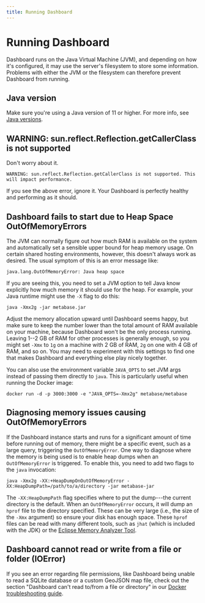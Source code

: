 ```yaml
---
title: Running Dashboard
---
```


# Running Dashboard

Dashboard runs on the Java Virtual Machine (JVM), and depending on how it's configured, it may use the server's filesystem to store some information. Problems with either the JVM or the filesystem can therefore prevent Dashboard from running.

## Java version

Make sure you're using a Java version of 11 or higher. For more info, see [Java versions](../installation-and-operation/java-versions.md#check-installed-version).

## WARNING: sun.reflect.Reflection.getCallerClass is not supported

Don't worry about it. 

``` 
WARNING: sun.reflect.Reflection.getCallerClass is not supported. This will impact performance.
```

If you see the above error, ignore it. Your Dashboard is perfectly healthy and performing as it should.

## Dashboard fails to start due to Heap Space OutOfMemoryErrors

The JVM can normally figure out how much RAM is available on the system and automatically set a sensible upper bound for heap memory usage. On certain shared hosting environments, however, this doesn't always work as desired. The usual symptom of this is an error message like:

```
java.lang.OutOfMemoryError: Java heap space
```

If you are seeing this, you need to set a JVM option to tell Java know explicitly how much memory it should use for the heap. For example, your Java runtime might use the `-X` flag to do this:

```
java -Xmx2g -jar metabase.jar
```

Adjust the memory allocation upward until Dashboard seems happy, but make sure to keep the number lower than the total amount of RAM available on your machine, because Dashboard won't be the only process running. Leaving 1--2 GB of RAM for other processes is generally enough, so you might set `-Xmx` to `1g` on a machine with 2 GB of RAM, `2g` on one with 4 GB of RAM, and so on. You may need to experiment with this settings to find one that makes Dashboard and everything else play nicely together.

You can also use the environment variable `JAVA_OPTS` to set JVM args instead of passing them directly to `java`. This is particularly useful when running the Docker image:

```
docker run -d -p 3000:3000 -e "JAVA_OPTS=-Xmx2g" metabase/metabase
```

## Diagnosing memory issues causing OutOfMemoryErrors

If the Dashboard instance starts and runs for a significant amount of time before running out of memory, there might be a specific event, such as a large query, triggering the `OutOfMemoryError`. One way to diagnose where the memory is being used is to enable heap dumps when an `OutOfMemoryError` is triggered. To enable this, you need to add two flags to the `java` invocation:

```
java -Xmx2g -XX:+HeapDumpOnOutOfMemoryError -XX:HeapDumpPath=/path/to/a/directory -jar metabase-jar
```

The `-XX:HeapDumpPath` flag specifies where to put the dump---the current directory is the default. When an `OutOfMemoryError` occurs, it will dump an `hprof` file to the directory specified. These can be very large (i.e., the size of the `-Xmx` argument) so ensure your disk has enough space. These `hprof` files can be read with many different tools, such as `jhat` (which is included with the JDK) or the [Eclipse Memory Analyzer Tool][eclipse-memory-analyzer].

## Dashboard cannot read or write from a file or folder (IOError)

If you see an error regarding file permissions, like Dashboard being unable to read a SQLite database or a custom GeoJSON map file, check out the section "Dashboard can't read to/from a file or directory" in our [Docker troubleshooting guide](./docker.md).

[eclipse-memory-analyzer]: https://www.eclipse.org/mat/
